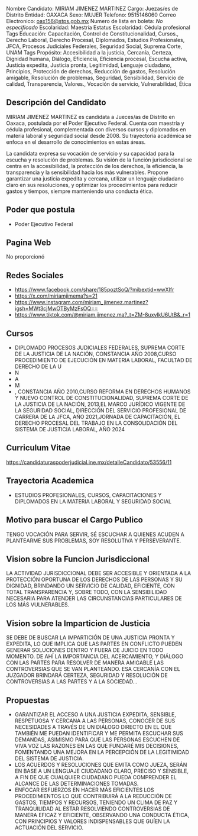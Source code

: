 Nombre Candidato: MIRIAM JIMENEZ MARTINEZ
Cargo: Juezas/es de Distrito
Entidad: OAXACA
Sexo: MUJER
Telefono: 9515146060
Correo Electronico: oax156@stps.gob.mx
Numero de lista en boleta: *No especificado*
Escolaridad: Maestría
Estatus Escolaridad: Cédula profesional
Tags Educación: Capacitación, Control de Constitucionalidad, Cursos., Derecho Laboral, Derecho Procesal, Diplomados, Estudios Profesionales, JFCA, Procesos Judiciales Federales, Seguridad Social, Suprema Corte, UNAM
Tags Propósito: Accesibilidad a la justicia, Cercanía, Certeza, Dignidad humana, Diálogo, Eficiencia, Eficiencia procesal, Escucha activa, Justicia expedita, Justicia pronta, Legitimidad, Lenguaje ciudadano, Principios, Protección de derechos, Reducción de gastos, Resolución amigable, Resolución de problemas, Seguridad, Sensibilidad, Servicio de calidad, Transparencia, Valores., Vocación de servicio, Vulnerabilidad, Ética


## Descripción del Candidato 

MIRIAM JIMENEZ MARTINEZ es candidata a Jueces/as de Distrito en Oaxaca, postulada por el Poder Ejecutivo Federal. Cuenta con maestría y cédula profesional, complementada con diversos cursos y diplomados en materia laboral y seguridad social desde 2008. Su trayectoria académica se enfoca en el desarrollo de conocimientos en estas áreas.

La candidata expresa su vocación de servicio y su capacidad para la escucha y resolución de problemas. Su visión de la función jurisdiccional se centra en la accesibilidad, la protección de los derechos, la eficiencia, la transparencia y la sensibilidad hacia los más vulnerables. Propone garantizar una justicia expedita y cercana, utilizar un lenguaje ciudadano claro en sus resoluciones, y optimizar los procedimientos para reducir gastos y tiempos, siempre manteniendo una conducta ética.


## Poder que postula

- Poder Ejecutivo Federal


## Pagina Web

No proporcionó


## Redes Sociales

- https://www.facebook.com/share/185poztSoQ/?mibextid=wwXIfr
- https://x.com/miriamjimema?s=21
- https://www.instagram.com/miriam_jimenez.martinez?igsh=MWt3cjMwOTByMzFsOQ==
- https://www.tiktok.com/@miriam.jimenez.ma?_t=ZM-8uxvlkU6UtB&_r=1


## Cursos

- DIPLOMADO PROCESOS JUDICIALES FEDERALES, SUPREMA CORTE DE LA JUSTICIA DE LA NACIÓN, CONSTANCIA AÑO 2008,CURSO PROCEDIMIENTO DE EJECUCIÓN EN MATERIA LABORAL, FACULTAD DE DERECHO DE LA U
- N
- A
- M
- , CONSTANCIA AÑO 2010,CURSO REFORMA EN DERECHOS HUMANOS Y NUEVO CONTROL DE CONSTITUCIONALIDAD, SUPREMA CORTE DE LA JUSTICIA DE LA NACIÓN, 2013,EL MARCO JURÍDICO VIGENTE DE LA SEGURIDAD SOCIAL, DIRECCIÓN DEL SERVICIO PROFESIONAL DE CARRERA DE LA JFCA, AÑO 2021,JORNADA DE CAPACITACIÓN, EL DERECHO PROCESAL DEL TRABAJO EN LA CONSOLIDACIÓN DEL SISTEMA DE JUSTICIA LABORAL, AÑO 2024


## Curriculum Vitae

https://candidaturaspoderjudicial.ine.mx/detalleCandidato/53556/11


## Trayectoria Academica

- ESTUDIOS PROFESIONALES, CURSOS, CAPACITACIONES Y DIPLOMADOS EN LA MATERIA LABORAL Y SEGURIDAD SOCIAL


## Motivo para buscar el Cargo Publico

TENGO VOCACIÓN PARA SERVIR, SÉ ESCUCHAR A QUIENES ACUDEN A PLANTEARME SUS PROBLEMAS, SOY RESOLUTIVA Y PERSEVERANTE.


## Vision sobre la Funcion Jurisdiccional

LA ACTIVIDAD JURISDICCIONAL DEBE SER ACCESIBLE Y ORIENTADA A LA PROTECCIÓN OPORTUNA DE LOS DERECHOS DE LAS PERSONAS Y SU DIGNIDAD, BRINDANDO UN SERVICIO DE CALIDAD, EFICIENTE, CON TOTAL TRANSPARENCIA Y, SOBRE TODO, CON LA SENSIBILIDAD NECESARIA PARA ATENDER LAS CIRCUNSTANCIAS PARTICULARES DE LOS MÁS VULNERABLES.


## Vision sobre la Imparticion de Justicia

SE DEBE DE BUSCAR LA IMPARTICIÓN DE UNA JUSTICIA PRONTA Y EXPEDITA, LO QUE IMPLICA QUE LAS PARTES EN CONFLICTO PUEDEN GENERAR SOLUCIONES DENTRO Y FUERA DE JUICIO EN TODO MOMENTO. DE AHÍ LA IMPORTANCIA DEL ACERCAMIENTO, Y DIÁLOGO CON LAS PARTES PARA RESOLVER DE MANERA AMIGABLE LAS CONTROVERSIAS QUE SE VAN PLANTEANDO. ESA CERCANÍA CON EL JUZGADOR BRINDARÁ CERTEZA, SEGURIDAD Y RESOLUCIÓN DE CONTROVERSIAS A LAS PARTES Y A LA SOCIEDAD...


## Propuestas

- GARANTIZAR EL ACCESO A UNA JUSTICIA EXPEDITA, SENSIBLE, RESPETUOSA Y CERCANA A LAS PERSONAS, CONOCER DE SUS NECESIDADES A TRAVÉS DE UN DIÁLOGO DIRECTO EN EL QUE TAMBIÉN ME PUEDAN IDENTIFICAR Y ME PERMITA ESCUCHAR SUS DEMANDAS, ASIMISMO PARA QUE LAS PERSONAS ESCUCHEN DE VIVA VOZ LAS RAZONES EN LAS QUE FUNDARÉ MIS DECISIONES, FOMENTANDO UNA MEJORA EN LA PERCEPCIÓN DE LA LEGITIMIDAD DEL SISTEMA DE JUSTICIA.
- LOS ACUERDOS Y RESOLUCIONES QUE EMITA COMO JUEZA, SERÁN EN BASE A UN LENGUAJE CIUDADANO CLARO, PRECISO Y SENSIBLE, A FIN DE QUE CUALQUIER CIUDADANO PUEDA COMPRENDER EL ALCANCE DE LAS DETERMINACIONES TOMADAS.
- ENFOCAR ESFUERZOS EN HACER MÁS EFICIENTES LOS PROCEDIMIENTOS LO QUE CONTRIBUIRÁ A LA REDUCCIÓN DE GASTOS, TIEMPOS Y RECURSOS, TENIENDO UN CLIMA DE PAZ Y TRANQUILIDAD AL ESTAR RESOLVIENDO CONTROVERSIAS DE MANERA EFICAZ Y EFICIENTE, OBSERVANDO UNA CONDUCTA ÉTICA, CON PRINCIPIOS Y VALORES INDISPENSABLES QUE GUÍEN LA ACTUACIÓN DEL SERVICIO.


